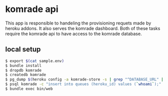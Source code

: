 # komrade api

This app is responsible to handeling the provisioning requets made by heroku addons. It also serves the komrade dashboard. Both of these tasks require the komrade api to have access to the komrade database.

## local setup

```bash
$ export $(cat sample.env)
$ bundle install
$ dropdb komrade
$ createdb komrade
$ pg_dump $(heroku config -a komrade-store -s | grep "^DATABASE_URL" | sed 's/DATABASE_URL=//') -s --no-acl --no-owner | psql komrade
$ psql komrade -c "insert into queues (heroku_id) values (`whoami`);"
$ bundle exec bin/web
```
